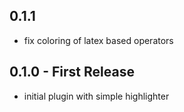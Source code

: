 ## 0.1.1
* fix coloring of latex based operators

## 0.1.0 - First Release
* initial plugin with simple highlighter

